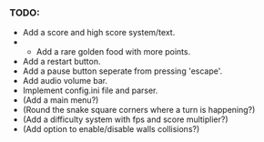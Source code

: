 ### TODO:

- Add a score and high score system/text.
-
    - Add a rare golden food with more points.
- Add a restart button.
- Add a pause button seperate from pressing 'escape'.
- Add audio volume bar.
- Implement config.ini file and parser.
- (Add a main menu?)
- (Round the snake square corners where a turn is happening?)
- (Add a difficulty system with fps and score multiplier?)
- (Add option to enable/disable walls collisions?)